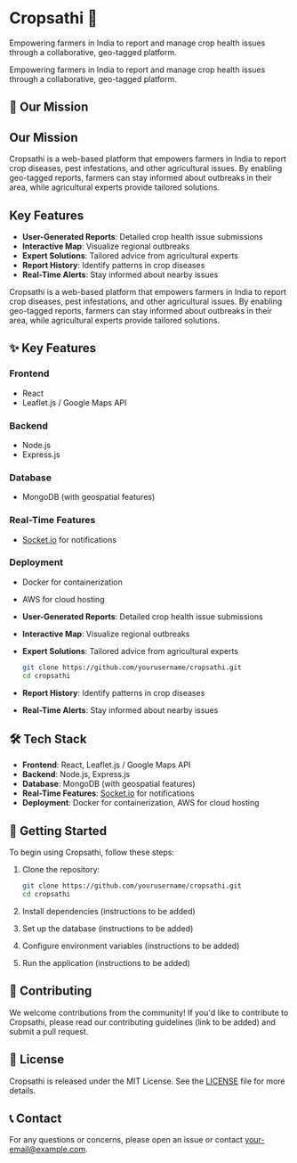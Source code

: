 # Cropsathi 🌾

Empowering farmers in India to report and manage crop health issues through a collaborative, geo-tagged platform.

Empowering farmers in India to report and manage crop health issues through a collaborative, geo-tagged platform.

## 🚀 Our Mission

## Our Mission

Cropsathi is a web-based platform that empowers farmers in India to report crop diseases, pest infestations, and other agricultural issues. By enabling geo-tagged reports, farmers can stay informed about outbreaks in their area, while agricultural experts provide tailored solutions.

## Key Features

- **User-Generated Reports**: Detailed crop health issue submissions
- **Interactive Map**: Visualize regional outbreaks
- **Expert Solutions**: Tailored advice from agricultural experts
- **Report History**: Identify patterns in crop diseases
- **Real-Time Alerts**: Stay informed about nearby issues

Cropsathi is a web-based platform that empowers farmers in India to report crop diseases, pest infestations, and other agricultural issues. By enabling geo-tagged reports, farmers can stay informed about outbreaks in their area, while agricultural experts provide tailored solutions.

## ✨ Key Features

### Frontend

- React
- Leaflet.js / Google Maps API

### Backend

- Node.js
- Express.js

### Database

- MongoDB (with geospatial features)

### Real-Time Features

- [Socket.io](http://socket.io) for notifications

### Deployment

- Docker for containerization
- AWS for cloud hosting
- **User-Generated Reports**: Detailed crop health issue submissions
- **Interactive Map**: Visualize regional outbreaks
- **Expert Solutions**: Tailored advice from agricultural experts
    
    ```bash
    git clone https://github.com/yourusername/cropsathi.git
    cd cropsathi
    ```
    
- **Report History**: Identify patterns in crop diseases
- **Real-Time Alerts**: Stay informed about nearby issues

## 🛠️ Tech Stack

- **Frontend**: React, Leaflet.js / Google Maps API
- **Backend**: Node.js, Express.js
- **Database**: MongoDB (with geospatial features)
- **Real-Time Features**: [Socket.io](http://socket.io) for notifications
- **Deployment**: Docker for containerization, AWS for cloud hosting

## 🚀 Getting Started

To begin using Cropsathi, follow these steps:

1. Clone the repository:
    
    ```bash
    git clone https://github.com/yourusername/cropsathi.git
    cd cropsathi
    ```
    
2. Install dependencies (instructions to be added)
3. Set up the database (instructions to be added)
4. Configure environment variables (instructions to be added)
5. Run the application (instructions to be added)

## 🤝 Contributing

We welcome contributions from the community! If you'd like to contribute to Cropsathi, please read our contributing guidelines (link to be added) and submit a pull request.

## 📄 License

Cropsathi is released under the MIT License. See the [LICENSE](LICENSE) file for more details.

## 📞 Contact

For any questions or concerns, please open an issue or contact [your-email@example.com](mailto:your-email@example.com).
